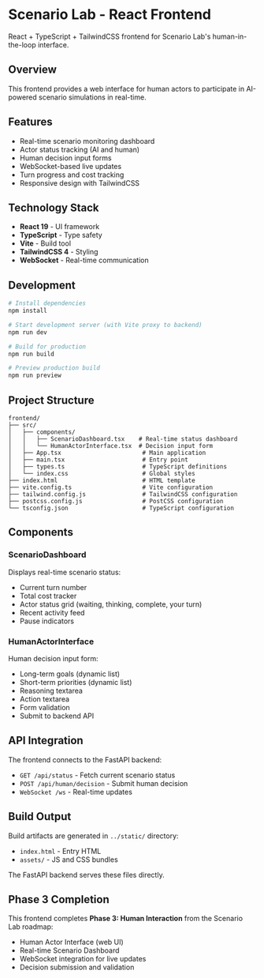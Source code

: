 # Scenario Lab - React Frontend

React + TypeScript + TailwindCSS frontend for Scenario Lab's human-in-the-loop interface.

## Overview

This frontend provides a web interface for human actors to participate in AI-powered scenario simulations in real-time.

## Features

- Real-time scenario monitoring dashboard
- Actor status tracking (AI and human)
- Human decision input forms
- WebSocket-based live updates
- Turn progress and cost tracking
- Responsive design with TailwindCSS

## Technology Stack

- **React 19** - UI framework
- **TypeScript** - Type safety
- **Vite** - Build tool
- **TailwindCSS 4** - Styling
- **WebSocket** - Real-time communication

## Development

```bash
# Install dependencies
npm install

# Start development server (with Vite proxy to backend)
npm run dev

# Build for production
npm run build

# Preview production build
npm run preview
```

## Project Structure

```
frontend/
├── src/
│   ├── components/
│   │   ├── ScenarioDashboard.tsx    # Real-time status dashboard
│   │   └── HumanActorInterface.tsx  # Decision input form
│   ├── App.tsx                       # Main application
│   ├── main.tsx                      # Entry point
│   ├── types.ts                      # TypeScript definitions
│   └── index.css                     # Global styles
├── index.html                        # HTML template
├── vite.config.ts                    # Vite configuration
├── tailwind.config.js                # TailwindCSS configuration
├── postcss.config.js                 # PostCSS configuration
└── tsconfig.json                     # TypeScript configuration
```

## Components

### ScenarioDashboard

Displays real-time scenario status:
- Current turn number
- Total cost tracker
- Actor status grid (waiting, thinking, complete, your turn)
- Recent activity feed
- Pause indicators

### HumanActorInterface

Human decision input form:
- Long-term goals (dynamic list)
- Short-term priorities (dynamic list)
- Reasoning textarea
- Action textarea
- Form validation
- Submit to backend API

## API Integration

The frontend connects to the FastAPI backend:

- `GET /api/status` - Fetch current scenario status
- `POST /api/human/decision` - Submit human decision
- `WebSocket /ws` - Real-time updates

## Build Output

Build artifacts are generated in `../static/` directory:
- `index.html` - Entry HTML
- `assets/` - JS and CSS bundles

The FastAPI backend serves these files directly.

## Phase 3 Completion

This frontend completes **Phase 3: Human Interaction** from the Scenario Lab roadmap:

- Human Actor Interface (web UI)
- Real-time Scenario Dashboard
- WebSocket integration for live updates
- Decision submission and validation
